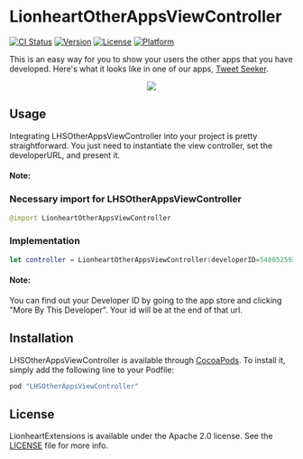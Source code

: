 # LionheartOtherAppsViewController

[![CI Status](http://img.shields.io/travis/dlo/LionheartOtherAppsViewController.svg?style=flat)](https://travis-ci.org/dlo/LionheartOtherAppsViewController)
[![Version](https://img.shields.io/cocoapods/v/LionheartOtherAppsViewController.svg?style=flat)](http://cocoapods.org/pods/LionheartOtherAppsViewController)
[![License](https://img.shields.io/cocoapods/l/LionheartOtherAppsViewController.svg?style=flat)](http://cocoapods.org/pods/LionheartOtherAppsViewController)
[![Platform](https://img.shields.io/cocoapods/p/LionheartOtherAppsViewController.svg?style=flat)](http://cocoapods.org/pods/LionheartOtherAppsViewController)


This is an easy way for you to show your users the other apps that you have developed. Here's what it looks like in one of our apps, [Tweet Seeker](https://itunes.apple.com/us/app/tweet-seeker-search-your-tweets/id775980722?mt=8).

<p align="center">
  <img src="http://i.imgur.com/iAA0u7u.png" style="max-width:160px;"/>
</p>

## Usage

Integrating LHSOtherAppsViewController into your project is pretty straightforward. You just need to instantiate the view controller, set the developerURL, and present it.

#### Note:
### Necessary import for LHSOtherAppsViewController

```swift
@import LionheartOtherAppsViewController
```

### Implementation

```swift
let controller = LionheartOtherAppsViewController(developerID=548052593)
```

#### Note:

You can find out your Developer ID by going to the app store and clicking "More By This Developer". Your id will be at the end of that url.

## Installation

LHSOtherAppsViewController is available through [CocoaPods](http://cocoapods.org). To install it, simply add the following line to your Podfile:

```ruby
pod "LHSOtherAppsViewController"
```

## License

LionheartExtensions is available under the Apache 2.0 license. See the [LICENSE](LICENSE) file for more info.


